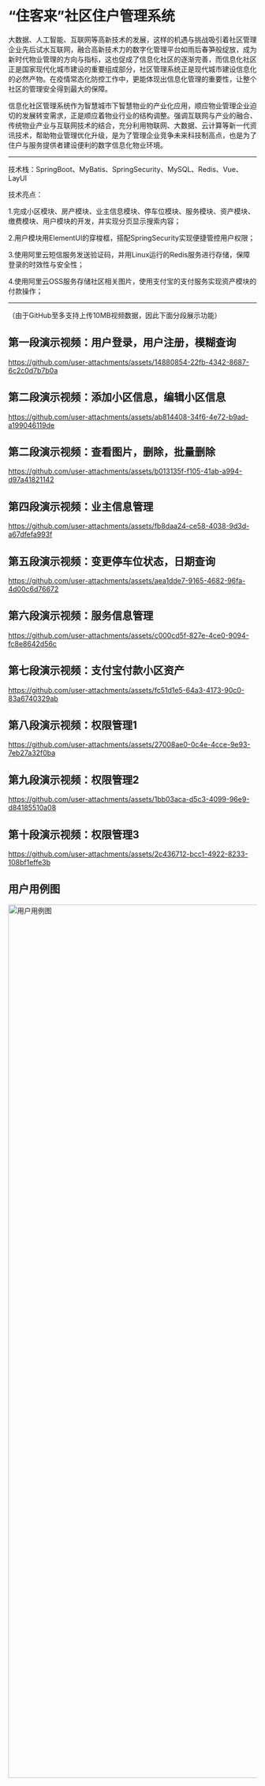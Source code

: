 # “住客来”社区住户管理系统

  大数据、人工智能、互联网等高新技术的发展，这样的机遇与挑战吸引着社区管理企业先后试水互联网，融合高新技术力的数字化管理平台如雨后春笋般绽放，成为新时代物业管理的方向与指标，这也促成了信息化社区的逐渐完善，而信息化社区正是国家现代化城市建设的重要组成部分，社区管理系统正是现代城市建设信息化的必然产物。在疫情常态化防控工作中，更能体现出信息化管理的重要性，让整个社区的管理安全得到最大的保障。

  信息化社区管理系统作为智慧城市下智慧物业的产业化应用，顺应物业管理企业迫切的发展转变需求，正是顺应着物业行业的结构调整。强调互联网与产业的融合、传统物业产业与互联网技术的结合，充分利用物联网、大数据、云计算等新一代资讯技术，帮助物业管理优化升级，是为了管理企业竞争未来科技制高点，也是为了住户与服务提供者建设便利的数字信息化物业环境。

---
技术栈：SpringBoot、MyBatis、SpringSecurity、MySQL、Redis、Vue、LayUI

技术亮点：

1.完成小区模块、房产模块、业主信息模块、停车位模块、服务模块、资产模块、缴费模块、用户模块的开发，并实现分页显示搜索内容；

2.用户模块用ElementUI的穿梭框，搭配SpringSecurity实现便捷管控用户权限；

3.使用阿里云短信服务发送验证码，并用Linux运行的Redis服务进行存储，保障登录的时效性与安全性；

4.使用阿里云OSS服务存储社区相关图片，使用支付宝的支付服务实现资产模块的付款操作；

---
（由于GitHub至多支持上传10MB视频数据，因此下面分段展示功能）
## 第一段演示视频：用户登录，用户注册，模糊查询
https://github.com/user-attachments/assets/14880854-22fb-4342-8687-6c2c0d7b7b0a
## 第二段演示视频：添加小区信息，编辑小区信息
https://github.com/user-attachments/assets/ab814408-34f6-4e72-b9ad-a199046119de
## 第二段演示视频：查看图片，删除，批量删除
https://github.com/user-attachments/assets/b013135f-f105-41ab-a994-d97a41821142
## 第四段演示视频：业主信息管理
https://github.com/user-attachments/assets/fb8daa24-ce58-4038-9d3d-a67dfefa993f
## 第五段演示视频：变更停车位状态，日期查询
https://github.com/user-attachments/assets/aea1dde7-9165-4682-96fa-4d00c6d76672
## 第六段演示视频：服务信息管理
https://github.com/user-attachments/assets/c000cd5f-827e-4ce0-9094-fc8e8642d56c
## 第七段演示视频：支付宝付款小区资产
https://github.com/user-attachments/assets/fc51d1e5-64a3-4173-90c0-83a6740329ab
## 第八段演示视频：权限管理1
https://github.com/user-attachments/assets/27008ae0-0c4e-4cce-9e93-7eb27a32f0ba
## 第九段演示视频：权限管理2
https://github.com/user-attachments/assets/1bb03aca-d5c3-4099-96e9-d84185510a08
## 第十段演示视频：权限管理3
https://github.com/user-attachments/assets/2c436712-bcc1-4922-8233-108bf1effe3b

## 用户用例图
<img width="1244" height="1771" alt="用户用例图" src="https://github.com/user-attachments/assets/948142ac-f998-4e23-9eb6-2d41246624a6" />
